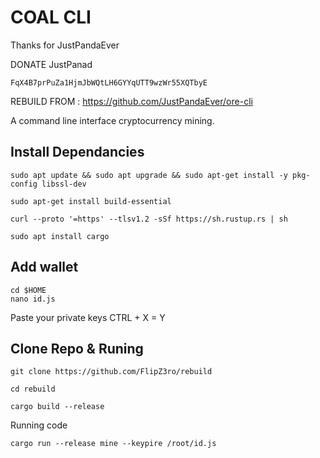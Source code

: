 # COAL CLI

Thanks for JustPandaEver

DONATE JustPanad
```
FqX4B7prPuZa1HjmJbWQtLH6GYYqUTT9wzWr55XQTbyE
```

REBUILD FROM : https://github.com/JustPandaEver/ore-cli

A command line interface cryptocurrency mining.

## Install Dependancies

```
sudo apt update && sudo apt upgrade && sudo apt-get install -y pkg-config libssl-dev
```
```
sudo apt-get install build-essential
```
```
curl --proto '=https' --tlsv1.2 -sSf https://sh.rustup.rs | sh
```
```
sudo apt install cargo
```

## Add wallet

```
cd $HOME 
nano id.js
```
Paste your private keys
CTRL + X = Y

## Clone Repo & Runing

```
git clone https://github.com/FlipZ3ro/rebuild
```
```
cd rebuild
```
```
cargo build --release
```

Running code
```
cargo run --release mine --keypire /root/id.js
```
